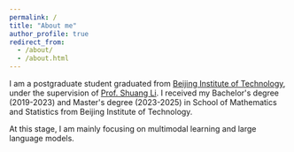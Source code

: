 ```yaml
---
permalink: /
title: "About me"
author_profile: true
redirect_from: 
  - /about/
  - /about.html
---
```


I am a postgraduate student graduated from [Beijing Institute of Technology](https://www.bit.edu.cn/), under the supervision of [Prof. Shuang Li](https://shuangli.xyz/). I received my Bachelor's degree (2019-2023) and Master's degree (2023-2025) in School of Mathematics and Statistics from Beijing Institute of Technology.

At this stage, I am mainly focusing on multimodal learning and large language models.
